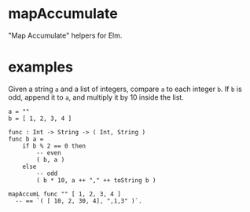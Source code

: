 
# mapAccumulate

"Map Accumulate" helpers for Elm.


# examples

Given a string `a` and a list of integers, compare `a` to each integer `b`.
If `b` is odd, append it to `a`, and multiply it by 10 inside the list.

```
a = ""
b = [ 1, 2, 3, 4 ]

func : Int -> String -> ( Int, String )
func b a =
    if b % 2 == 0 then
        -- even
        ( b, a )
    else
        -- odd
        ( b * 10, a ++ "," ++ toString b )
                
mapAccumL func "" [ 1, 2, 3, 4 ]
  -- == `( [ 10, 2, 30, 4], ",1,3" )`.
```